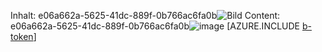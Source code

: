 <span data-ttu-id="46da0-101">Inhalt: e06a662a-5625-41dc-889f-0b766ac6fa0b![Bild](5669b54d-c95c-4ff2-8381-8fd77b1744d2.png)
</span><span class="sxs-lookup"><span data-stu-id="46da0-101">Content: e06a662a-5625-41dc-889f-0b766ac6fa0b![image](5669b54d-c95c-4ff2-8381-8fd77b1744d2.png)
</span></span>[AZURE.INCLUDE [b-token](e6518c83-490f-4890-8fed-3dd75aa0ae8a.md)]
